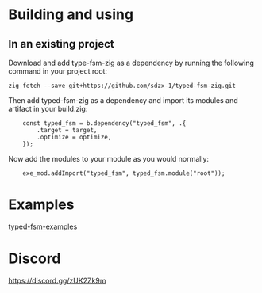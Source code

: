 
# Building and using
## In an existing project
Download and add type-fsm-zig as a dependency by running the following command in your project root:
```shell
zig fetch --save git+https://github.com/sdzx-1/typed-fsm-zig.git
```

Then add typed-fsm-zig as a dependency and import its modules and artifact in your build.zig:

```zig
    const typed_fsm = b.dependency("typed_fsm", .{
        .target = target,
        .optimize = optimize,
    });

```

Now add the modules to your module as you would normally:

```zig
    exe_mod.addImport("typed_fsm", typed_fsm.module("root"));
```

# Examples

[typed-fsm-examples](https://github.com/sdzx-1/typed-fsm-examples)

# Discord

https://discord.gg/zUK2Zk9m


